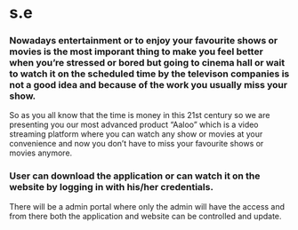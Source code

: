 # s.e 
### Nowadays entertainment or to enjoy your favourite shows or movies is the most imporant thing to make you feel better when you’re stressed or bored but going to cinema hall or wait to watch it on the scheduled time by the televison companies is not a good idea and because of the work you usually miss your show.
So as you all know that the time is money in this 21st century so we are presenting you our most advanced product “Aaloo” which is a video streaming platform where you can watch any show or movies at your convenience and now you don’t have to miss your favourite shows or movies anymore.
### User can download the application or can watch it on the website by logging in with his/her credentials.
There will be a admin portal where only the admin will have the access and from there both the application and website can be controlled and update.

